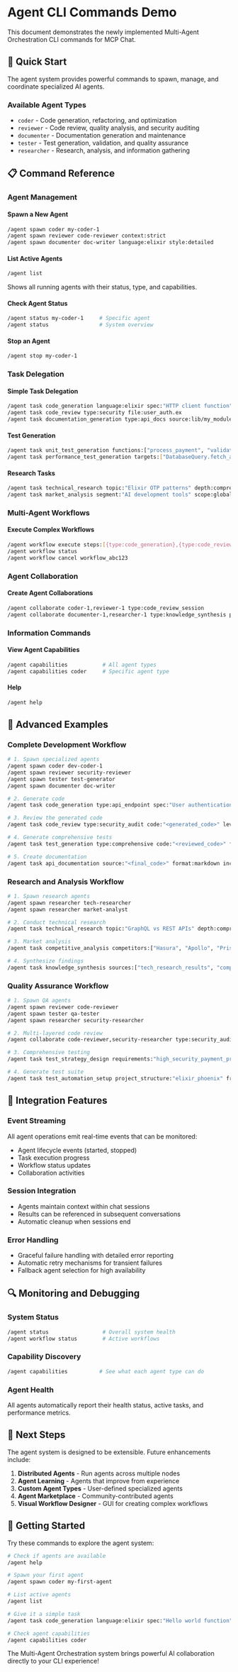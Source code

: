 # Agent CLI Commands Demo

This document demonstrates the newly implemented Multi-Agent Orchestration CLI commands for MCP Chat.

## 🚀 Quick Start

The agent system provides powerful commands to spawn, manage, and coordinate specialized AI agents.

### Available Agent Types

- `coder` - Code generation, refactoring, and optimization
- `reviewer` - Code review, quality analysis, and security auditing  
- `documenter` - Documentation generation and maintenance
- `tester` - Test generation, validation, and quality assurance
- `researcher` - Research, analysis, and information gathering

## 📋 Command Reference

### Agent Management

#### Spawn a New Agent
```bash
/agent spawn coder my-coder-1
/agent spawn reviewer code-reviewer context:strict
/agent spawn documenter doc-writer language:elixir style:detailed
```

#### List Active Agents
```bash
/agent list
```
Shows all running agents with their status, type, and capabilities.

#### Check Agent Status
```bash
/agent status my-coder-1     # Specific agent
/agent status                # System overview
```

#### Stop an Agent
```bash
/agent stop my-coder-1
```

### Task Delegation

#### Simple Task Delegation
```bash
/agent task code_generation language:elixir spec:"HTTP client function"
/agent task code_review type:security file:user_auth.ex
/agent task documentation_generation type:api_docs source:lib/my_module.ex
```

#### Test Generation
```bash
/agent task unit_test_generation functions:["process_payment", "validate_user"] framework:exunit
/agent task performance_test_generation targets:["DatabaseQuery.fetch_all"] criteria:throughput
```

#### Research Tasks
```bash
/agent task technical_research topic:"Elixir OTP patterns" depth:comprehensive
/agent task market_analysis segment:"AI development tools" scope:global
```

### Multi-Agent Workflows

#### Execute Complex Workflows
```bash
/agent workflow execute steps:[{type:code_generation},{type:code_review},{type:test_generation}]
/agent workflow status
/agent workflow cancel workflow_abc123
```

### Agent Collaboration

#### Create Agent Collaborations
```bash
/agent collaborate coder-1,reviewer-1 type:code_review_session
/agent collaborate documenter-1,researcher-1 type:knowledge_synthesis project:api_docs
```

### Information Commands

#### View Agent Capabilities
```bash
/agent capabilities           # All agent types
/agent capabilities coder     # Specific agent type
```

#### Help
```bash
/agent help
```

## 🔧 Advanced Examples

### Complete Development Workflow
```bash
# 1. Spawn specialized agents
/agent spawn coder dev-coder-1
/agent spawn reviewer security-reviewer
/agent spawn tester test-generator
/agent spawn documenter doc-writer

# 2. Generate code
/agent task code_generation type:api_endpoint spec:"User authentication endpoint" language:elixir

# 3. Review the generated code
/agent task code_review type:security_audit code:"<generated_code>" level:strict

# 4. Generate comprehensive tests
/agent task test_generation type:comprehensive code:"<reviewed_code>" framework:exunit coverage_target:95

# 5. Create documentation
/agent task api_documentation source:"<final_code>" format:markdown include_examples:true
```

### Research and Analysis Workflow
```bash
# 1. Spawn research agents
/agent spawn researcher tech-researcher
/agent spawn researcher market-analyst

# 2. Conduct technical research
/agent task technical_research topic:"GraphQL vs REST APIs" depth:comprehensive focus_areas:["performance", "scalability", "developer_experience"]

# 3. Market analysis
/agent task competitive_analysis competitors:["Hasura", "Apollo", "Prisma"] criteria:["features", "pricing", "adoption"]

# 4. Synthesize findings
/agent task knowledge_synthesis sources:["tech_research_results", "competitive_analysis_results"] objective:"API technology recommendation"
```

### Quality Assurance Workflow
```bash
# 1. Spawn QA agents
/agent spawn reviewer code-reviewer
/agent spawn tester qa-tester
/agent spawn researcher security-researcher

# 2. Multi-layered code review
/agent collaborate code-reviewer,security-researcher type:security_audit project:payment_system

# 3. Comprehensive testing
/agent task test_strategy_design requirements:"high_security_payment_processing" constraints:["PCI_DSS_compliance", "sub_100ms_response"]

# 4. Generate test suite
/agent task test_automation_setup project_structure:"elixir_phoenix" frameworks:["exunit", "wallaby"] ci_platform:github_actions
```

## 🎯 Integration Features

### Event Streaming
All agent operations emit real-time events that can be monitored:
- Agent lifecycle events (started, stopped)
- Task execution progress
- Workflow status updates
- Collaboration activities

### Session Integration
- Agents maintain context within chat sessions
- Results can be referenced in subsequent conversations
- Automatic cleanup when sessions end

### Error Handling
- Graceful failure handling with detailed error reporting
- Automatic retry mechanisms for transient failures
- Fallback agent selection for high availability

## 🔍 Monitoring and Debugging

### System Status
```bash
/agent status                 # Overall system health
/agent workflow status        # Active workflows
```

### Capability Discovery
```bash
/agent capabilities          # See what each agent type can do
```

### Agent Health
All agents automatically report their health status, active tasks, and performance metrics.

## 🚧 Next Steps

The agent system is designed to be extensible. Future enhancements include:

1. **Distributed Agents** - Run agents across multiple nodes
2. **Agent Learning** - Agents that improve from experience  
3. **Custom Agent Types** - User-defined specialized agents
4. **Agent Marketplace** - Community-contributed agents
5. **Visual Workflow Designer** - GUI for creating complex workflows

## 🎉 Getting Started

Try these commands to explore the agent system:

```bash
# Check if agents are available
/agent help

# Spawn your first agent
/agent spawn coder my-first-agent

# List active agents
/agent list

# Give it a simple task
/agent task code_generation language:elixir spec:"Hello world function"

# Check agent capabilities
/agent capabilities coder
```

The Multi-Agent Orchestration system brings powerful AI collaboration directly to your CLI experience!
